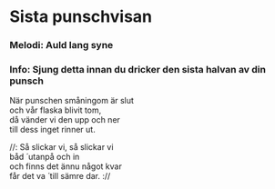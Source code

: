 # Sista punschvisan
### Melodi: Auld lang syne
### Info: Sjung detta innan du dricker den sista halvan av din punsch
När punschen småningom är slut\
och vår flaska blivit tom,\
då vänder vi den upp och ner\
till dess inget rinner ut.

//: Så slickar vi, så slickar vi\
båd ́ utanpå och in\
och finns det ännu något kvar\
får det va ́ till sämre dar. ://